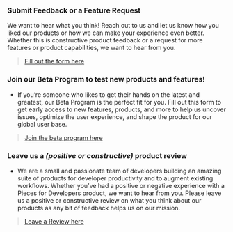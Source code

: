 [//]: # (title: Community and Feedback)

### **Submit Feedback** or a Feature Request
We want to hear what you think! Reach out to us and let us know how you liked our products or how we can make your experience even better. Whether this is constructive product feedback or a request for more features or product capabilities, we want to hear from you.
> [Fill out the form here](https://getpieces.typeform.com/to/mCjBSIjF?os=9a9bc924-80cf-4f66-b7e8-da6526e0a5d0&user=85d3a788-9617-4a31-862b-bc26c649acca)

### Join our **Beta Program** to test new products and features!
- If you’re someone who likes to get their hands on the latest and greatest, our Beta Program is the perfect fit for you. Fill out this form to get early access to new features, products, and more to help us uncover issues, optimize the user experience, and shape the product for our global user base.
> [Join the beta program here](https://getpieces.typeform.com/to/XGGlUqEI?os=9a9bc924-80cf-4f66-b7e8-da6526e0a5d0&user=85d3a788-9617-4a31-862b-bc26c649acca)

### Leave us a *(positive or constructive)* product review
- We are a small and passionate team of developers building an amazing suite of products for developer productivity and to augment existing workflows. Whether you’ve had a positive or negative experience with a Pieces for Developers product, we want to hear from you. Please leave us a positive or constructive review on what you think about our products as any bit of feedback helps us on our mission.
> [Leave a Review here](https://plugins.jetbrains.com/plugin/17328-pieces--save-search-share--reuse-code-snippets/reviews)
